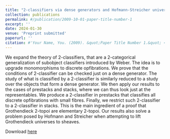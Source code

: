 ```yaml
---
title: "2-classifiers via dense generators and Hofmann-Streicher universe in stacks"
collection: publications
permalink: #/publication/2009-10-01-paper-title-number-1
excerpt: ''
date: 2024-01-30
venue: 'Preprint submitted'
paperurl: ''
citation: #'Your Name, You. (2009). &quot;Paper Title Number 1.&quot; <i>Journal 1</i>. 1(1).'
---
```

We expand the theory of 2-classifiers, that are a 2-categorical generalization of subobject classifiers introduced by Weber. The idea is to upgrade monomorphisms to discrete opfibrations. We prove that the conditions of 2-classifier can be checked just on a dense generator. The study of what is classified by a 2-classifier is similarly reduced to a study over the objects that form a dense generator. We then apply our results to the cases of prestacks and stacks, where we can thus look just at the representables. We produce a 2-classifier in prestacks that classifies all discrete opfibrations with small fibres. Finally, we restrict such 2-classifier to a 2-classifier in stacks. This is the main ingredient of a proof that Grothendieck 2-topoi are elementary 2-topoi. Our results also solve a problem posed by Hofmann and Streicher when attempting to lift Grothendieck universes to sheaves.

Download [here]()

